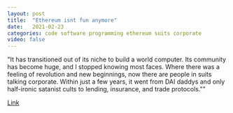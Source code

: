 ```yaml
---
layout: post
title:  "Ethereum isnt fun anymore"
date:   2021-02-23
categories: code software programming ethereum suits corporate
video: false
---
```


"It has transitioned out of its niche to build a world computer. Its community has become huge, and I stopped knowing most faces. Where there was a feeling of revolution and new beginnings, now there are people in suits talking corporate. Within just a few years, it went from DAI daddys and only half-ironic satanist cults to lending, insurance, and trade protocols.""


[Link](//timdaub.github.io/2021/02/22/ethereum-isnt-fun-anymore/)
